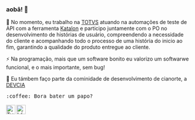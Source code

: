 ### aobâ! 👋 
  
  💼 No momento, eu trabalho na [TOTVS](https://www.linkedin.com/company/totvs/) atuando na automações de teste de API com a ferramenta [Katalon](https://www.katalon.com/) e participo juntamente com o PO no desenvolvimento de histórias de usuário, compreendendo a necessidade do cliente e acompanhando todo o processo de uma história do inicio ao fim, garantindo a qualidade do produto entregue ao cliente.
 
  ⚡️ Na programação, mais que um software bonito eu valorizo um softwarwe funcional, e o mais importante, sem bug!

  👥 Eu támbem faço parte da cominidade de desenvolvimento de cianorte, a [DEVCIA](https://github.com/DevCia)

<p>
  <samp>
     :coffee: Bora bater um papo?
    <br />
    <br />
    <a href="https://twitter.com/helenminin_">
      <img align="left" alt="Twitter" width="25px" src="https://raw.githubusercontent.com/anuraghazra/anuraghazra/master/assets/twitter.svg" />
    </a>
    <a href="https://www.linkedin.com/in/helenminin/">
      <img align="left" alt="Linkedin" width="25px" src="https://user-images.githubusercontent.com/51726945/87342987-8c340200-c522-11ea-941d-b00a2254696a.png" />
    </a>
  </samp>
</p>
